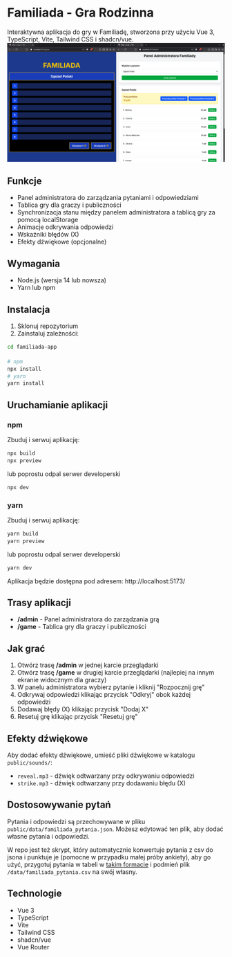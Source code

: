 # Familiada - Gra Rodzinna

Interaktywna aplikacja do gry w Familiadę, stworzona przy użyciu Vue 3, TypeScript, Vite, Tailwind CSS i shadcn/vue.
![Podgląd](assets/preview.png)
## Funkcje

- Panel administratora do zarządzania pytaniami i odpowiedziami
- Tablica gry dla graczy i publiczności
- Synchronizacja stanu między panelem administratora a tablicą gry za pomocą localStorage
- Animacje odkrywania odpowiedzi
- Wskaźniki błędów (X)
- Efekty dźwiękowe (opcjonalne)

## Wymagania

- Node.js (wersja 14 lub nowsza)
- Yarn lub npm

## Instalacja

1. Sklonuj repozytorium
2. Zainstaluj zależności:

```bash
cd familiada-app

# npm
npx install
# yarn
yarn install
```

## Uruchamianie aplikacji

### npm
Zbuduj i serwuj aplikację:
```bash
npx build
npx preview
```
lub poprostu odpal serwer developerski
```bash
npx dev
```

### yarn
Zbuduj i serwuj aplikację:
```bash
yarn build
yarn preview
```
lub poprostu odpal serwer developerski
```bash
yarn dev
```

Aplikacja będzie dostępna pod adresem: http://localhost:5173/

## Trasy aplikacji

- **/admin** - Panel administratora do zarządzania grą
- **/game** - Tablica gry dla graczy i publiczności

## Jak grać

1. Otwórz trasę **/admin** w jednej karcie przeglądarki
2. Otwórz trasę **/game** w drugiej karcie przeglądarki (najlepiej na innym ekranie widocznym dla graczy)
3. W panelu administratora wybierz pytanie i kliknij "Rozpocznij grę"
4. Odkrywaj odpowiedzi klikając przycisk "Odkryj" obok każdej odpowiedzi
5. Dodawaj błędy (X) klikając przycisk "Dodaj X"
6. Resetuj grę klikając przycisk "Resetuj grę"

## Efekty dźwiękowe

Aby dodać efekty dźwiękowe, umieść pliki dźwiękowe w katalogu `public/sounds/`:
- `reveal.mp3` - dźwięk odtwarzany przy odkrywaniu odpowiedzi
- `strike.mp3` - dźwięk odtwarzany przy dodawaniu błędu (X)

## Dostosowywanie pytań

Pytania i odpowiedzi są przechowywane w pliku `public/data/familiada_pytania.json`. Możesz edytować ten plik, aby dodać własne pytania i odpowiedzi.

W repo jest też skrypt, który automatycznie konwertuje pytania z csv do jsona i punktuje je (pomocne w przypadku małej 
próby ankiety), aby go użyć, przygotuj pytania w tabeli w [takim formacie](https://docs.google.com/spreadsheets/d/1tezt8hgNLtGwNgMyhBrUlY2FUZ1j6iLHH0yGvZl-X1w/edit?usp=sharing)
i podmień plik `/data/familiada_pytania.csv` na swój własny.

## Technologie

- Vue 3
- TypeScript
- Vite
- Tailwind CSS
- shadcn/vue
- Vue Router
